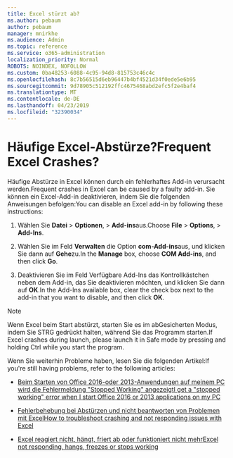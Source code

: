 ```yaml
---
title: Excel stürzt ab?
ms.author: pebaum
author: pebaum
manager: mnirkhe
ms.audience: Admin
ms.topic: reference
ms.service: o365-administration
localization_priority: Normal
ROBOTS: NOINDEX, NOFOLLOW
ms.custom: 0ba48253-6088-4c95-94d8-815753c46c4c
ms.openlocfilehash: 8c7b56515d6eb96447b4bf4521d34f0ede5e6b95
ms.sourcegitcommit: 9d78905c512192ffc4675468abd2efc5f2e4baf4
ms.translationtype: MT
ms.contentlocale: de-DE
ms.lasthandoff: 04/23/2019
ms.locfileid: "32390034"
---
```

# <a name="frequent-excel-crashes"></a><span data-ttu-id="efef7-102">Häufige Excel-Abstürze?</span><span class="sxs-lookup"><span data-stu-id="efef7-102">Frequent Excel Crashes?</span></span>

<span data-ttu-id="efef7-103">Häufige Abstürze in Excel können durch ein fehlerhaftes Add-in verursacht werden.</span><span class="sxs-lookup"><span data-stu-id="efef7-103">Frequent crashes in Excel can be caused by a faulty add-in.</span></span> <span data-ttu-id="efef7-104">Sie können ein Excel-Add-in deaktivieren, indem Sie die folgenden Anweisungen befolgen:</span><span class="sxs-lookup"><span data-stu-id="efef7-104">You can disable an Excel add-in by following these instructions:</span></span>
  
1. <span data-ttu-id="efef7-105">Wählen Sie **Datei** \> **Optionen**, \> **Add-ins**aus.</span><span class="sxs-lookup"><span data-stu-id="efef7-105">Choose **File** \> **Options**, \> **Add-Ins**.</span></span>
    
2. <span data-ttu-id="efef7-106">Wählen Sie im Feld **Verwalten** die Option **com-Add-ins**aus, und klicken Sie dann auf **Gehe**zu.</span><span class="sxs-lookup"><span data-stu-id="efef7-106">In the **Manage** box, choose **COM Add-ins**, and then click **Go**.</span></span>
    
3. <span data-ttu-id="efef7-107">Deaktivieren Sie im Feld Verfügbare Add-Ins das Kontrollkästchen neben dem Add-in, das Sie deaktivieren möchten, und klicken Sie dann auf **OK**.</span><span class="sxs-lookup"><span data-stu-id="efef7-107">In the Add-Ins available box, clear the check box next to the add-in that you want to disable, and then click **OK**.</span></span>
    
> [!NOTE]
> <span data-ttu-id="efef7-108">Wenn Excel beim Start abstürzt, starten Sie es im abGesicherten Modus, indem Sie STRG gedrückt halten, während Sie das Programm starten.</span><span class="sxs-lookup"><span data-stu-id="efef7-108">If Excel crashes during launch, please launch it in Safe mode by pressing and holding Ctrl while you start the program.</span></span> 
  
<span data-ttu-id="efef7-109">Wenn Sie weiterhin Probleme haben, lesen Sie die folgenden Artikel:</span><span class="sxs-lookup"><span data-stu-id="efef7-109">If you're still having problems, refer to the following articles:</span></span>
  
- [<span data-ttu-id="efef7-110">Beim Starten von Office 2016-oder 2013-Anwendungen auf meinem PC wird die Fehlermeldung "Stopped Working" angezeigt</span><span class="sxs-lookup"><span data-stu-id="efef7-110">I get a "stopped working" error when I start Office 2016 or 2013 applications on my PC</span></span>](https://support.office.com/article/52bd7985-4e99-4a35-84c8-2d9b8301a2fa.aspx)
    
- [<span data-ttu-id="efef7-111">Fehlerbehebung bei Abstürzen und nicht beantworten von Problemen mit Excel</span><span class="sxs-lookup"><span data-stu-id="efef7-111">How to troubleshoot crashing and not responding issues with Excel</span></span>](https://support.microsoft.com/help/2758592/how-to-troubleshoot-crashing-and-not-responding-issues-with-excel)
    
- [<span data-ttu-id="efef7-112">Excel reagiert nicht, hängt, friert ab oder funktioniert nicht mehr</span><span class="sxs-lookup"><span data-stu-id="efef7-112">Excel not responding, hangs, freezes or stops working</span></span>](https://support.office.com/article/37e7d3c9-9e84-40bf-a805-4ca6853a1ff4.aspx)
    
